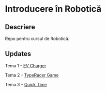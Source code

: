 # Introducere în Robotică

## Descriere

Repo pentru cursul de Robotică.

## Updates

Tema 1 - [EV Charger](https://github.com/iuliac12/Robotica/tree/main/Tema%201)

Tema 2 - [TypeRacer Game](https://github.com/iuliac12/Robotica/tree/main/Tema%202)

Tema 3 - [Quick Time](https://github.com/iuliac12/Robotica/tree/main/Tema%203)
